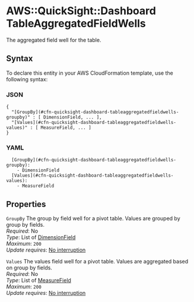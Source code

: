 # AWS::QuickSight::Dashboard TableAggregatedFieldWells<a name="aws-properties-quicksight-dashboard-tableaggregatedfieldwells"></a>

The aggregated field well for the table\.

## Syntax<a name="aws-properties-quicksight-dashboard-tableaggregatedfieldwells-syntax"></a>

To declare this entity in your AWS CloudFormation template, use the following syntax:

### JSON<a name="aws-properties-quicksight-dashboard-tableaggregatedfieldwells-syntax.json"></a>

```
{
  "[GroupBy](#cfn-quicksight-dashboard-tableaggregatedfieldwells-groupby)" : [ DimensionField, ... ],
  "[Values](#cfn-quicksight-dashboard-tableaggregatedfieldwells-values)" : [ MeasureField, ... ]
}
```

### YAML<a name="aws-properties-quicksight-dashboard-tableaggregatedfieldwells-syntax.yaml"></a>

```
  [GroupBy](#cfn-quicksight-dashboard-tableaggregatedfieldwells-groupby):
    - DimensionField
  [Values](#cfn-quicksight-dashboard-tableaggregatedfieldwells-values):
    - MeasureField
```

## Properties<a name="aws-properties-quicksight-dashboard-tableaggregatedfieldwells-properties"></a>

`GroupBy` <a name="cfn-quicksight-dashboard-tableaggregatedfieldwells-groupby"></a>
The group by field well for a pivot table\. Values are grouped by group by fields\.  
_Required_: No  
_Type_: List of [DimensionField](aws-properties-quicksight-dashboard-dimensionfield.md)  
_Maximum_: `200`  
_Update requires_: [No interruption](https://docs.aws.amazon.com/AWSCloudFormation/latest/UserGuide/using-cfn-updating-stacks-update-behaviors.html#update-no-interrupt)

`Values` <a name="cfn-quicksight-dashboard-tableaggregatedfieldwells-values"></a>
The values field well for a pivot table\. Values are aggregated based on group by fields\.  
_Required_: No  
_Type_: List of [MeasureField](aws-properties-quicksight-dashboard-measurefield.md)  
_Maximum_: `200`  
_Update requires_: [No interruption](https://docs.aws.amazon.com/AWSCloudFormation/latest/UserGuide/using-cfn-updating-stacks-update-behaviors.html#update-no-interrupt)

